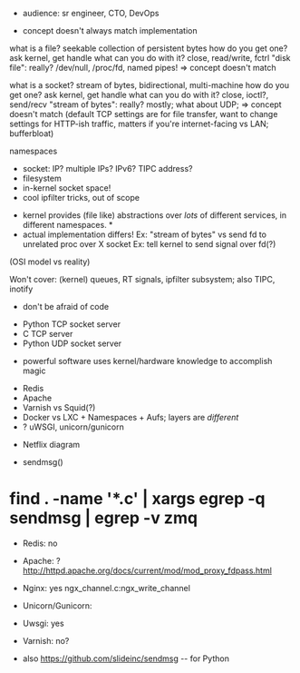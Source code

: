 * audience: sr engineer, CTO, DevOps

* concept doesn't always match implementation 

what is a file?
	seekable collection of persistent bytes
how do you get one?
	ask kernel, get handle
what can you do with it?
	close, read/write, fctrl
"disk file": really?
	/dev/null, /proc/fd, named pipes!
=> concept doesn't match

what is a socket?
	stream of bytes, bidirectional, multi-machine
how do you get one?
	ask kernel, get handle
what can you do with it?
	close, ioctl?, send/recv
"stream of bytes": really?
	mostly; what about UDP; 
=> concept doesn't match
(default TCP settings are for file transfer, want to change settings for HTTP-ish traffic, matters if you're internet-facing vs LAN; bufferbloat)

namespaces
- socket: IP? multiple IPs? IPv6? TIPC address?
- filesystem
- in-kernel socket space!
- cool ipfilter tricks, out of scope

* kernel provides (file like) abstractions over *lots* of different
services, in different namespaces.  *
* actual implementation differs!
Ex: "stream of bytes" vs send fd to unrelated proc over X socket
Ex: tell kernel to send signal over fd(?)

(OSI model vs reality)

Won't cover: (kernel) queues, RT signals, ipfilter subsystem; also TIPC, inotify

* don't be afraid of code
- Python TCP socket server
- C TCP server
- Python UDP socket server

* powerful software uses kernel/hardware knowledge to accomplish magic
- Redis
- Apache
- Varnish vs Squid(?)
- Docker vs LXC + Namespaces + Aufs; layers are *different*
- ? uWSGI, unicorn/gunicorn

* Netflix diagram



* sendmsg()
# find . -name '*.c' | xargs egrep -q sendmsg | egrep -v zmq
- Redis: no
- Apache: ?
	http://httpd.apache.org/docs/current/mod/mod_proxy_fdpass.html
- Nginx: yes
	ngx_channel.c:ngx_write_channel

- Unicorn/Gunicorn:
- Uwsgi: yes
- Varnish: no?
- also
	https://github.com/slideinc/sendmsg -- for Python
